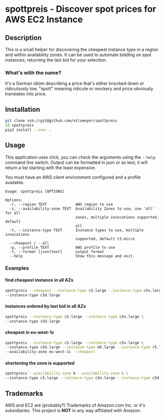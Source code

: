 # spottpreis - Discover spot prices for AWS EC2 Instance
## Description
This is a small helper for discovering the cheapest instance type in a region
and within availability zones. It can be used to automate bidding on spot
instances, returning the last bid for your selection. 

### What's with the name?
It's a German idiom describing a price that's either knocked down or
ridiculously low, "spott" meaning ridicule or mockery and price obviously
translates into price.

## Installation
```bash
git clone ssh://git@github.com/nilsmeyer/spottpreis
cd spottpreis
pip3 install --user . 
```

## Usage
This application uses click, you can check the arguments using the `--help`
command line switch. Output can be formatted in json or as text, it will
return a list starting with the least expensive.

You must have an AWS client environment configured and a profile available.

```
Usage: spottpreis [OPTIONS]

Options:
  -r, --region TEXT             AWS region to use
  -z, --availability-zone TEXT  Availability Zones to use, use 'all' for all
                                zones, multiple invocations supported, default
                                all
  -t, --instance-type TEXT      Instance types to use, multiple invocations
                                supported, default t3.micro
  --cheapest / --all
  -p, --profile TEXT            AWS profile to use
  -f, --format [json|text]      output format
  --help                        Show this message and exit.
```

### Examples
#### find cheapest instance in all AZs
```bash
spottpreis --cheapest --instance-type c5.large --instance-type c5n.large \
--instance-type c5d.large
```

#### instances ordered by last bid in all AZs
```bash
spottpreis --instance-type c5.large --instance-type c5n.large \ 
--instance-type c5d.large
```

#### cheapest in eu-west-1c
```bash
spottpreis --instance-type c5.large --instance-type c5n.large \
--instance-type c5d.large --instance-type m5.large --instance-type r5.large \
--availability-zone eu-west-1c --cheapest
```

#### shortening the zone is supported
```bash
spottpreis --availability-zone b --availability-zone c \
--instance-type c5.large --instance-type c5n.large --instance-type c5d.large
```

## Trademarks
AWS and EC2 are (probably?) Trademarks of Amazon.com Inc. or it's subsidiaries. This
project is **NOT** in any way affiliated with Amazon. 
